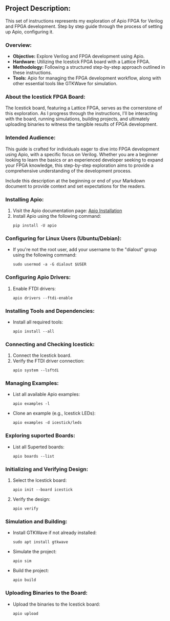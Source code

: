 
## Project Description:

This set of instructions represents my exploration of Apio FPGA for Verilog and FPGA development. 
Step by step guide through the process of setting up Apio, configuring it.

### Overview:

- **Objective:** Explore Verilog and FPGA development using Apio.
- **Hardware:** Utilizing the Icestick FPGA board with a Lattice FPGA.
- **Methodology:** Following a structured step-by-step approach outlined in these instructions.
- **Tools:** Apio for managing the FPGA development workflow, along with other essential tools like GTKWave for simulation.

### About the Icestick FPGA Board:

The Icestick board, featuring a Lattice FPGA, serves as the cornerstone of this exploration. As I progress through the instructions, I'll be interacting with the board, running simulations, building projects, and ultimately uploading binaries to witness the tangible results of FPGA development.

### Intended Audience:

This guide is crafted for individuals eager to dive into FPGA development using Apio, with a specific focus on Verilog. Whether you are a beginner looking to learn the basics or an experienced developer seeking to expand your FPGA knowledge, this step-by-step exploration aims to provide a comprehensive understanding of the development process.


Include this description at the beginning or end of your Markdown document to provide context and set expectations for the readers.
### Installing Apio:

1. Visit the Apio documentation page: [Apio Installation](https://apiodoc.readthedocs.io/en/stable/source/installation.html)
2. Install Apio using the following command:
   ```
   pip install -U apio
   ```

### Configuring for Linux Users (Ubuntu/Debian):

- If you're not the root user, add your username to the "dialout" group using the following command:
  ```
  sudo usermod -a -G dialout $USER
  ```

### Configuring Apio Drivers:

1. Enable FTDI drivers:
   ```
   apio drivers --ftdi-enable
   ```

### Installing Tools and Dependencies:

- Install all required tools:
   ```
   apio install --all
   ```

### Connecting and Checking Icestick:

1. Connect the Icestick board.
2. Verify the FTDI driver connection:
   ```
   apio system --lsftdi
   ```

### Managing Examples:

- List all available Apio examples:
   ```
   apio examples -l
   ```

- Clone an example (e.g., Icestick LEDs):
   ```
   apio examples -d icestick/leds
   ```

### Exploring suported Boards:

- List all Superted boards:
   ```
   apio boards --list
   ```

### Initializing and Verifying Design:

1. Select the Icestick board:
   ```
   apio init --board icestick
   ```

2. Verify the design:
   ```
   apio verify
   ```

### Simulation and Building:

- Install GTKWave if not already installed:
   ```
   sudo apt install gtkwave
   ```

- Simulate the project:
   ```
   apio sim
   ```

- Build the project:
   ```
   apio build
   ```

### Uploading Binaries to the Board:

- Upload the binaries to the Icestick board:
   ```
   apio upload
   ```
